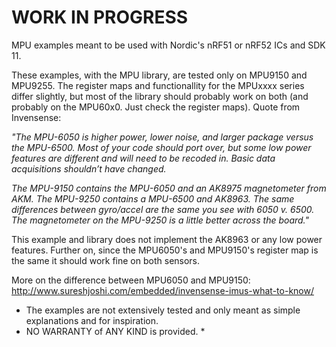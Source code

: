 # WORK IN PROGRESS
MPU examples meant to be used with Nordic's nRF51 or nRF52 ICs and SDK 11. 

These examples, with the MPU library, are tested only on MPU9150 and MPU9255. The register maps and functionallity for the MPUxxxx series differ slightly, but most of the library should probably work on both (and probably on the MPU60x0. Just check the register maps). Quote from Invensense:

<i>"The MPU-6050 is higher power, lower noise, and larger package versus the MPU-6500. Most of your code should port over, but some low power features are different and will need to be recoded in. Basic data acquisitions shouldn’t have changed.

The MPU-9150 contains the MPU-6050 and an AK8975 magnetometer from AKM. The MPU-9250 contains a MPU-6500 and AK8963. The same differences between gyro/accel are the same you see with 6050 v. 6500. The magnetometer on the MPU-9250 is a little better across the board."</i>

This example and library does not implement the AK8963 or any low power features. Further on, since the MPU6050's and MPU9150's register map is the same it should work fine on both sensors.

More on the difference between MPU6050 and MPU9150: http://www.sureshjoshi.com/embedded/invensense-imus-what-to-know/

 * The examples are not extensively tested and only meant as simple explanations and for inspiration. 
 * NO WARRANTY of ANY KIND is provided. *